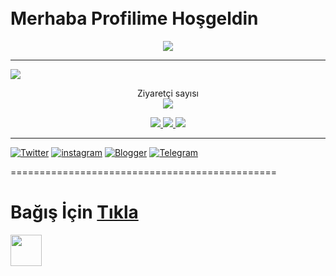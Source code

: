 <img src="https://camo.githubusercontent.com/82291b0fe831bfc6781e07fc5090cbd0a8b912bb8b8d4fec0696c881834f81ac/68747470733a2f2f70726f626f742e6d656469612f394575424971676170492e676966" width="1000" height="10">



# Merhaba Profilime Hoşgeldin


<p align="center">
  <a href="https://github.com/DenverCoder1/readme-typing-svg"><img src="https://readme-typing-svg.herokuapp.com?lines=you+don't+know+who+i+am;Software+Developer;BURAK%20GÖKKAYA&center=true&width=500&height=50"></a>
</p>


------------------------------------------------

![](https://komarev.com/ghpvc/?username=burakgresmi&color=565f89&style=flat)



<p align="center"> 
  Ziyaretçi sayısı 
  <br>
    <img src="https://profile-counter.glitch.me/burakgresmi/count.svg" />

<p align="center">
  <a href="https://github.com/burakgresmi">
    <img src="https://komarev.com/ghpvc/?username=burakgresmi&label=Profile%20views&color=ff69b4&label=Profile+Views&style=plastic">

  </a>
  <a href="https://github.com/burakgresmi?tab=stars">
    <img src="https://img.shields.io/github/stars/burakgresmi?color=ff69b4&label=Stargazers&style=plastic">

  </a>
  <a href="https://github.com/burakgresmi?tab=followers">
    <img src="https://img.shields.io/github/followers/burakgresmi?color=ff69b4&label=Followers&style=plastic">
    
 ----------------------------------------------
    
[![Twitter](https://img.shields.io/twitter/follow/burakgresmi?color=1DA1F2&logo=twitter&style=for-the-badge)](https://twitter.com/intent/follow?original_referer=https%3A%2F%2Fgithub.com%2Fburakgresmi&screen_name=burakgresmi)
[![instagram](https://img.shields.io/badge/-Instagram-C13584?style=flat-quare&labelColor=C13584&logo=instagram&logoColor=white&https://instagram.com/burakgresmi=https://instagram.com/burakgresmi)](https://instagram.com/burakgresmi) 
[![Blogger](https://img.shields.io/badge/-Blogger-FF9800?style=flat-quare&labelColor=FF9800&logo=Blogger&logoColor=white&https://burakgresmi.blogspot.com=https://burakgresmi.blogspot.com)](https://burakgresmi.blogspot.com)
[![Telegram](https://img.shields.io/badge/Telegram-%231877F2.svg?&style=flat-square&logo=telegram&logoColor=white)](https://www.t.me/androedit)
   

==============================================

  # Bağış İçin [Tıkla](https://telegra.ph/DESTEK-OL-06-13)
  <img src="https://media.giphy.com/media/mGcNjsfWAjY5AEZNw6/giphy.gif" width="50"></h2>

<p align="left">
  
  
  
<img src="https://camo.githubusercontent.com/82291b0fe831bfc6781e07fc5090cbd0a8b912bb8b8d4fec0696c881834f81ac/68747470733a2f2f70726f626f742e6d656469612f394575424971676170492e676966" width="1000" height="10">



